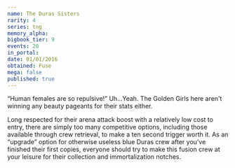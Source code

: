 ```yaml
---
name: The Duras Sisters
rarity: 4
series: tng
memory_alpha:
bigbook_tier: 9
events: 20
in_portal:
date: 01/01/2016
obtained: Fuse
mega: false
published: true
---
```


“Human females are so repulsive!” Uh...Yeah. The Golden Girls here aren't winning any beauty pageants for their stats either.

Long respected for their arena attack boost with a relatively low cost to entry, there are simply too many competitive options, including those available through crew retrieval, to make a ten second trigger worth it. As an “upgrade” option for otherwise useless blue Duras crew after you’ve finished their first copies, everyone should try to make this fusion crew at your leisure for their collection and immortalization notches.
